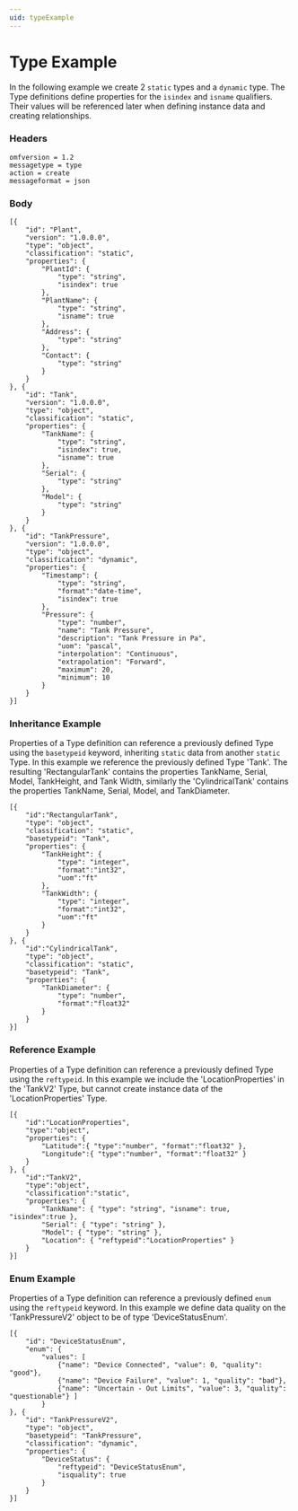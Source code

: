 ```yaml
---
uid: typeExample
---
```


# Type Example


In the following example we create 2 `static` types and a `dynamic` type. The Type definitions define properties for the `isindex` and `isname` qualifiers. 
Their values will be referenced later when defining instance data and creating relationships.

### Headers

    omfversion = 1.2
    messagetype = type
    action = create
    messageformat = json

### Body

    [{
        "id": "Plant",
        "version": "1.0.0.0",
        "type": "object",
        "classification": "static",
        "properties": {
            "PlantId": {
                "type": "string",
                "isindex": true
            },
            "PlantName": {
                "type": "string",
                "isname": true
            },
            "Address": {
                "type": "string"
            },
            "Contact": {
                "type": "string"
            }
        }
    }, {
        "id": "Tank",
        "version": "1.0.0.0",
        "type": "object",
        "classification": "static",     
        "properties": {
            "TankName": {
                "type": "string",
                "isindex": true,
                "isname": true              
            },
            "Serial": {
                "type": "string"
            },
            "Model": {
                "type": "string"
            }
        }
    }, {
        "id": "TankPressure",
        "version": "1.0.0.0",
        "type": "object",
        "classification": "dynamic",        
        "properties": { 
            "Timestamp": {                        
                "type": "string", 
                "format":"date-time",
                "isindex": true     
            },
            "Pressure": {
                "type": "number",
                "name": "Tank Pressure",
                "description": "Tank Pressure in Pa",
                "uom": "pascal",
                "interpolation": "Continuous",
                "extrapolation": "Forward",
                "maximum": 20,
                "minimum": 10
            }                    
        }
    }]

### Inheritance Example

Properties of a Type definition can reference a previously defined Type using the `basetypeid` keyword, inheriting `static` data from another
`static` Type. In this example we reference the previously defined Type \'Tank\'. The resulting 'RectangularTank' contains the properties TankName, 
Serial, Model, TankHeight, and Tank Width, similarly the 'CylindricalTank' contains the properties TankName, Serial, Model, and TankDiameter.

    [{
        "id":"RectangularTank",
        "type": "object",
        "classification": "static",
        "basetypeid": "Tank",
        "properties": {                     
            "TankHeight": {
                "type": "integer",
                "format":"int32",
                "uom":"ft"              
            },
            "TankWidth": {
                "type": "integer",
                "format":"int32",
                "uom":"ft"
            }           
        }
    }, {
        "id":"CylindricalTank",
        "type": "object",
        "classification": "static",
        "basetypeid": "Tank",
        "properties": {                             
            "TankDiameter": {
                "type": "number",
                "format":"float32"      
            }
        }
    }]

### Reference Example

Properties of a Type definition can reference a previously defined Type using the `reftypeid`.
In this example we include the \'LocationProperties\' in the 'TankV2' Type, but cannot create instance data of the 'LocationProperties' Type.

	[{  
		"id":"LocationProperties",
		"type":"object",
		"properties": { 
			"Latitude":{ "type":"number", "format":"float32" },
			"Longitude":{ "type":"number", "format":"float32" }
		}
	}, {
		"id":"TankV2",
		"type":"object",
		"classification":"static",
		"properties": { 
			"TankName": { "type": "string", "isname": true,  "isindex":true },
			"Serial": { "type": "string" },
			"Model": { "type": "string" },
			"Location": { "reftypeid":"LocationProperties" }	
		}
	}]

### Enum Example

Properties of a Type definition can reference a previously defined `enum` using the `reftypeid` keyword. 
In this example we define data quality on the 'TankPressureV2' object to be of type 'DeviceStatusEnum'.

	[{
		"id": "DeviceStatusEnum", 
		"enum": {
			"values": [
				{"name": "Device Connected", "value": 0, "quality": "good"},
				{"name": "Device Failure", "value": 1, "quality": "bad"},
				{"name": "Uncertain - Out Limits", "value": 3, "quality": "questionable"} ]
			}
	}, {
		"id": "TankPressureV2",
		"type": "object",
		"basetypeid": "TankPressure",
		"classification": "dynamic",        
		"properties": {
			"DeviceStatus": {
				"reftypeid": "DeviceStatusEnum",
				"isquality": true
			}
		}
	}]

